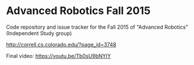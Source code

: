 # Advanced Robotics Fall 2015
Code repository and issue tracker for the Fall 2015 of "Advanced Robotics" (Independent Study group)

http://correll.cs.colorado.edu/?page_id=3748

Final video:
https://youtu.be/Tb0sU9bNYIY
